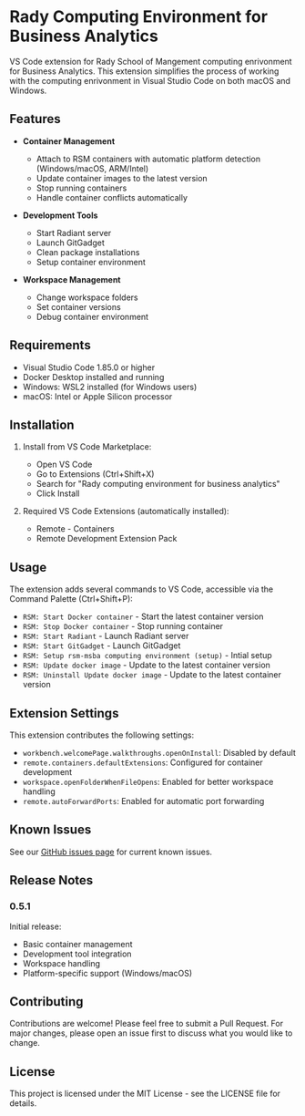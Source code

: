 # Rady Computing Environment for Business Analytics

VS Code extension for Rady School of Mangement computing enrivonment for Business Analytics. This extension simplifies the process of working with the computing enrivonment in Visual Studio Code on both macOS and Windows.

## Features

- **Container Management**
  - Attach to RSM containers with automatic platform detection (Windows/macOS, ARM/Intel)
  - Update container images to the latest version
  - Stop running containers
  - Handle container conflicts automatically

- **Development Tools**
  - Start Radiant server
  - Launch GitGadget
  - Clean package installations
  - Setup container environment

- **Workspace Management**
  - Change workspace folders
  - Set container versions
  - Debug container environment

## Requirements

- Visual Studio Code 1.85.0 or higher
- Docker Desktop installed and running
- Windows: WSL2 installed (for Windows users)
- macOS: Intel or Apple Silicon processor

## Installation

1. Install from VS Code Marketplace:
   - Open VS Code
   - Go to Extensions (Ctrl+Shift+X)
   - Search for "Rady computing environment for business analytics"
   - Click Install

2. Required VS Code Extensions (automatically installed):
   - Remote - Containers
   - Remote Development Extension Pack

## Usage

The extension adds several commands to VS Code, accessible via the Command Palette (Ctrl+Shift+P):

- `RSM: Start Docker container` - Start the latest container version
- `RSM: Stop Docker container` - Stop running container
- `RSM: Start Radiant` - Launch Radiant server
- `RSM: Start GitGadget` - Launch GitGadget
- `RSM: Setup rsm-msba computing environment (setup)` - Intial setup
- `RSM: Update docker image` - Update to the latest container version
- `RSM: Uninstall Update docker image` - Update to the latest container version

<!-- - `RSM: Change workspace folder` - Switch workspace location -->
<!-- - `RSM: Set Container Version` - Change container version -->
<!-- - `RSM: Attach to Container` - Start and attach to an RSM container
- `RSM: Detach from Container` - Stop and detach from the current container -->

## Extension Settings

This extension contributes the following settings:

- `workbench.welcomePage.walkthroughs.openOnInstall`: Disabled by default
- `remote.containers.defaultExtensions`: Configured for container development
- `workspace.openFolderWhenFileOpens`: Enabled for better workspace handling
- `remote.autoForwardPorts`: Enabled for automatic port forwarding

## Known Issues

See our [GitHub issues page](https://github.com/vnijs/rsm-vscode/issues) for current known issues.

## Release Notes

### 0.5.1

Initial release:
- Basic container management
- Development tool integration
- Workspace handling
- Platform-specific support (Windows/macOS)

## Contributing

Contributions are welcome! Please feel free to submit a Pull Request. For major changes, please open an issue first to discuss what you would like to change.

## License

This project is licensed under the MIT License - see the LICENSE file for details.